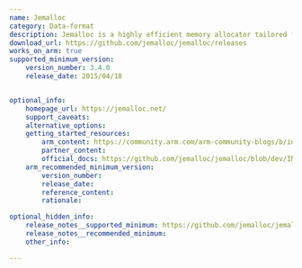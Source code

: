 ```yaml
---
name: Jemalloc
category: Data-format
description: Jemalloc is a highly efficient memory allocator tailored for concurrent applications. It reduces memory fragmentation and enhances scalability, making it ideal for multi-threaded environments and improving performance in databases and web servers.
download_url: https://github.com/jemalloc/jemalloc/releases
works_on_arm: true
supported_minimum_version:
    version_number: 3.4.0
    release_date: 2015/04/18


optional_info:
    homepage_url: https://jemalloc.net/
    support_caveats:
    alternative_options:
    getting_started_resources:
        arm_content: https://community.arm.com/arm-community-blogs/b/infrastructure-solutions-blog/posts/improve-clickhouse-performance-up-to-26-by-using-aws-graviton3
        partner_content: 
        official_docs: https://github.com/jemalloc/jemalloc/blob/dev/INSTALL.md
    arm_recommended_minimum_version:
        version_number:
        release_date:
        reference_content:
        rationale: 

optional_hidden_info:
    release_notes__supported_minimum: https://github.com/jemalloc/jemalloc/releases/tag/3.4.0
    release_notes__recommended_minimum:
    other_info: 

---
```

